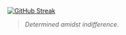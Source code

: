 [![GitHub Streak](https://github-readme-streak-stats.herokuapp.com?user=zlrkw11)](https://git.io/streak-stats)

> *Determined amidst indifference.*
